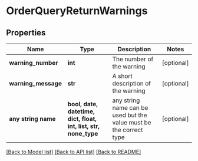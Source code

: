 # OrderQueryReturnWarnings


## Properties
Name | Type | Description | Notes
------------ | ------------- | ------------- | -------------
**warning_number** | **int** | The number of the warning | [optional] 
**warning_message** | **str** | A short description of the warning | [optional] 
**any string name** | **bool, date, datetime, dict, float, int, list, str, none_type** | any string name can be used but the value must be the correct type | [optional]

[[Back to Model list]](../README.md#documentation-for-models) [[Back to API list]](../README.md#documentation-for-api-endpoints) [[Back to README]](../README.md)


